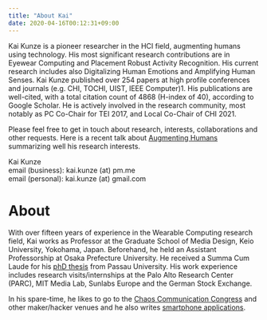```yaml
---
title: "About Kai"
date: 2020-04-16T00:12:31+09:00
---
```

Kai Kunze is a pioneer researcher in the HCI field, augmenting humans using technology. His most significant research contributions are in Eyewear Computing and Placement Robust Activity Recognition. His current research includes also Digitalizing Human Emotions and Amplifying Human Senses. Kai Kunze published over 254 papers at high profile conferences and journals (e.g. CHI, TOCHI, UIST, IEEE Computer)1. His publications are well-cited, with a total citation count of 4868 (H-index of 40), according to Google Scholar. He is actively involved in the research community, most notably as PC Co-Chair for TEI 2017, and Local Co-Chair of CHI 2021.

Please feel free to get in touch about research, interests, collaborations and other requests. Here is a recent talk about [Augmenting Humans](https://www.youtube.com/watch?v=d6O2_Y9XLiM&t=243s) summarizing well his research interests. 

Kai Kunze\
email (business): kai.kunze (at) pm.me \
email (personal): kai.kunze (at) gmail.com

# About

With over fifteen years of experience in the Wearable Computing research field, Kai works as
Professor at the Graduate School of Media Design, Keio University, Yokohama, Japan.
Beforehand, he held an Assistant Professorship at Osaka Prefecture University.
He received a Summa Cum Laude for his [phD thesis](https://github.com/kkai/phdthesis)
from Passau University. His work experience includes
research visits/internships at the Palo Alto Research Center (PARC),
MIT Media Lab, Sunlabs Europe and the German Stock Exchange.


In his spare-time, he likes to go to the [Chaos Communication Congress](https://media.ccc.de/v/33c3-8225-beyond_virtual_and_augmented_reality) and other maker/hacker venues
and he also writes [smartphone applications](https://itunes.apple.com/bs/developer/kai-kunze/id286544358).
